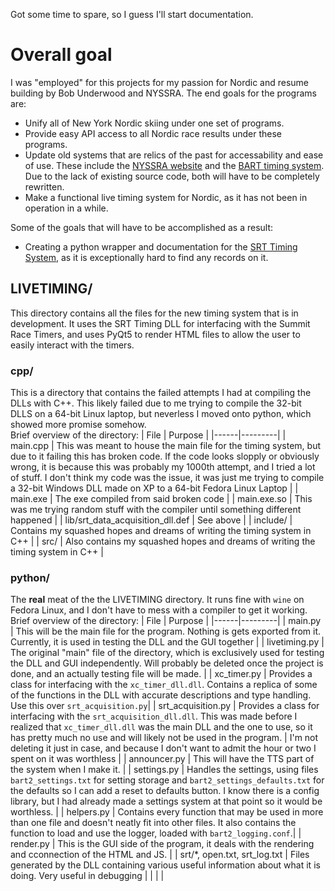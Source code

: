 Got some time to spare, so I guess I'll start documentation.  
# Overall goal
I was "employed" for this projects for my passion for Nordic and resume building by Bob Underwood and NYSSRA.
The end goals for the programs are:
 - Unify all of New York Nordic skiing under one set of programs.
 - Provide easy API access to all Nordic race results under these programs.
 - Update old systems that are relics of the past for accessability and ease of use.  These include the [NYSSRA website](https://nyssranordic.org/) and the [BART timing system](https://barttiming.com/).  Due to the lack of existing source code, both will have to be completely rewritten.
 - Make a functional live timing system for Nordic, as it has not been in operation in a while.

Some of the goals that will have to be accomplished as a result:
 - Creating a python wrapper and documentation for the [SRT Timing System](http://summittiming.com/), as it is exceptionally hard to find any records on it.

## LIVETIMING/
This directory contains all the files for the new timing system that is in development.  It uses the SRT Timing DLL for interfacing with the Summit Race Timers, and uses PyQt5 to render HTML files to allow the user to easily interact with the timers. 
### cpp/
This is a directory that contains the failed attempts I had at compiling the DLLs with C++.  This likely failed due to me trying to compile the 32-bit DLLS on a 64-bit Linux laptop, but neverless I moved onto python, which showed more promise somehow.  
Brief overview of the directory:
| File | Purpose |
|------|---------|
| main.cpp | This was meant to house the main file for the timing system, but due to it failing this has broken code.  If the code looks slopply or obviously wrong, it is because this was probably my 1000th attempt, and I tried a lot of stuff.  I don't think my code was the issue, it was just me trying to compile a 32-bit Windows DLL made on XP to a 64-bit Fedora Linux Laptop |
| main.exe | The exe compiled from said broken code |
| main.exe.so | This was me trying random stuff with the compiler until something different happened |
| lib/srt_data_acquisition_dll.def | See above |
| include/ | Contains my squashed hopes and dreams of writing the timing system in C++ |
| src/ | Also contains my squashed hopes and dreams of writing the timing system in C++ | 
### python/
The **real** meat of the the LIVETIMING directory.  It runs fine with `wine` on Fedora Linux, and I don't have to mess with a compiler to get it working. 
Brief overview of the directory:
| File | Purpose |
|------|---------|
| main.py | This will be the main file for the program.  Nothing is gets exported from it.  Currently, it is used in testing the DLL and the GUI together |
| livetiming.py | The original "main" file of the directory, which is exclusively used for testing the DLL and GUI independently.  Will probably be deleted once the project is done, and an actually testing file will be made. |
| xc_timer.py | Provides a class for interfacing with the `xc_timer_dll.dll`.  Contains a replica of some of the functions in the DLL with accurate descriptions and type handling. Use this over `srt_acquisition.py`|
| srt_acquisition.py | Provides a class for interfacing with the `srt_acquisition_dll.dll`.  This was made before I realized that `xc_timer_dll.dll` was the main DLL and the one to use, so it has pretty much no use and will likely not be used in the program. | I'm not deleting it just in case, and because I don't want to admit the hour or two I spent on it was worthless |
| announcer.py | This will have the TTS part of the system when I make it. |
| settings.py | Handles the settings, using files `bart2_settings.txt` for setting storage and `bart2_settings_defaults.txt` for the defaults so I can add a reset to defaults button.  I know there is a config library, but I had already made a settings system at that point so it would be worthless. |
| helpers.py | Contains every function that may be used in more than one file and doesn't neatly fit into other files. It also contains the function to load and use the logger, loaded with `bart2_logging.conf`.|
| render.py | This is the GUI side of the program, it deals with the rendering and cconnection of the HTML and JS. |
| srt/*, open.txt, srt_log.txt |  Files generated by the DLL containing various useful information about what it is doing.  Very useful in debugging |
| | | 

